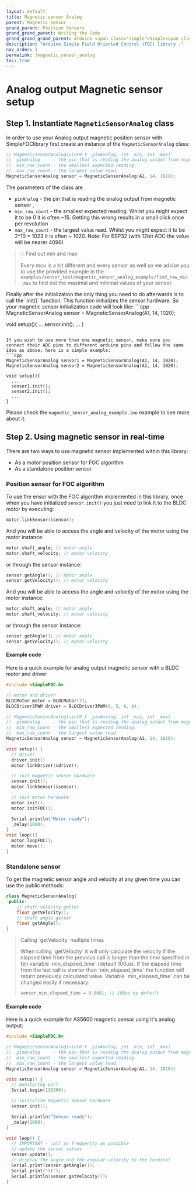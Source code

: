 ```yaml
---
layout: default
title: Magnetic sensor Analog
parent: Magnetic sensor
grand_parent: Position Sensors
grand_grand_parent: Writing the Code
grand_grand_grand_parent: Arduino <span class="simple">Simple<span class="foc">FOC</span>library</span>
description: "Arduino Simple Field Oriented Control (FOC) library ."
nav_order: 3
permalink: /magnetic_sensor_analog
toc: true
---
```




# Analog output Magnetic sensor setup


## Step 1. Instantiate `MagneticSensorAnalog` class

In order to use your Analog output magnetic position sensor with <span class="simple">Simple<span class="foc">FOC</span>library</span> first create an instance of the `MagneticSensorAnalog` class:
```cpp
// MagneticSensorAnalog(uint8_t _pinAnalog, int _min, int _max)
//  pinAnalog     - the pin that is reading the analog output from magnetic sensor
//  min_raw_count - the smallest expected reading.  
//  max_raw_count - the largest value read.  
MagneticSensorAnalog sensor = MagneticSensorAnalog(A1, 14, 1020);
```

The parameters of the class are
- `pinAnalog` - the pin that is reading the analog output from magnetic sensor , 
- `min_raw_count` - the smallest expected reading. Whilst you might expect it to be 0 it is often ~15.  Getting this wrong results in a small click once per revolution
- `max_raw_count` - the largest value read. Whilst you might expect it to be 2^10 = 1023 it is often ~ 1020. Note: For ESP32 (with 12bit ADC the value will be nearer 4096)

<blockquote class="info"> <p class="heading"> 💡 Find out min and max</p>
Every mcu is a bit different and every sensor as well so we advise you to use the provided example in the <code class="highlighter-rouge">examples/sensor_test/magnetic_sensor_analog_example/find_raw_min_max</code> to find out the maximal and minimal values of your sensor.
</blockquote>
Finally after the initialization the only thing you need to do afterwards is to call the `init()` function. This function initializes the sensor hardware. So your magnetic sensor initialization code will look like:
```cpp
MagneticSensorAnalog sensor = MagneticSensorAnalog(A1, 14, 1020);

void setup(){
  ...
  sensor.init();
  ...
}
```

If you wish to use more than one magnetic sensor, make sure you connect their ADC pins to different arduino pins and follow the same idea as above, here is a simple example:
```cpp
MagneticSensorAnalog sensor1 = MagneticSensorAnalog(A1, 14, 1020);
MagneticSensorAnalog sensor2 = MagneticSensorAnalog(A2, 14, 1020);

void setup(){
  ...
  sensor1.init();
  sensor2.init();
  ...
}
```

Please check the `magnetic_sensor_analog_example.ino` example to see more about it.


## Step 2. Using magnetic sensor in real-time

There are two ways to use magnetic sensor implemented within this library:
- As a motor position sensor for FOC algorithm
- As a standalone position sensor

### Position sensor for FOC algorithm

To use the ensor with the FOC algorithm implemented in this library, once when you have initialized `sensor.init()` you just need to link it to the BLDC motor by executing:
```cpp
motor.linkSensor(&sensor);
```

And you will be able to access the angle and velocity of the motor using the motor instance:
```cpp
motor.shaft_angle; // motor angle
motor.shaft_velocity; // motor velocity
```

or through the sensor instance:
```cpp
sensor.getAngle(); // motor angle
sensor.getVelocity(); // motor velocity
```

And you will be able to access the angle and velocity of the motor using the motor instance:
```cpp
motor.shaft_angle; // motor angle
motor.shaft_velocity; // motor velocity
```

or through the sensor instance:
```cpp
sensor.getAngle(); // motor angle
sensor.getVelocity(); // motor velocity
```

#### Example code

Here is a quick example for analog output magnetic sensor with a BLDC motor and driver:

```cpp
#include <SimpleFOC.h>

// motor and driver
BLDCMotor motor = BLDCMotor(7);
BLDCDriver3PWM driver = BLDCDriver3PWM(9, 5, 6, 8);

// MagneticSensorAnalog(uint8_t _pinAnalog, int _min, int _max)
//  pinAnalog     - the pin that is reading the analog output from magnetic sensor
//  min_raw_count - the smallest expected reading.  
//  max_raw_count - the largest value read.  
MagneticSensorAnalog sensor = MagneticSensorAnalog(A1, 14, 1020);

void setup() {
  // driver
  driver.init()
  motor.linkDriver(&driver);

  // init magnetic sensor hardware
  sensor.init();
  motor.linkSensor(&sensor);

  // init motor hardware
  motor.init();
  motor.initFOC();

  Serial.println("Motor ready");
  _delay(1000);
}
void loop(){
  motor.loopFOC();
  motor.move();
}
```

### Standalone sensor 

To get the magnetic sensor angle and velocity at any given time you can use the public methods:
```cpp
class MagneticSensorAnalog{
 public:
    // shaft velocity getter
    float getVelocity();
  	// shaft angle getter
    float getAngle();
}
```

<blockquote markdown="1" class="info">
<p class="heading" markdown="1">Calling `getVelocity` multiple times</p>
When calling `getVelocity` it will only calculate the velocity if the elapsed time from the previous call is longer than the time specified in teh variable `min_elapsed_time` (default 100us). If the elapsed time from the last call is shorter than `min_elapsed_time` the function will return previously calculated value. Variable `min_elapsed_time` can be changed easily if necessary:

```cpp
sensor.min_elapsed_time = 0.0001; // 100us by default
```
</blockquote>

#### Example code

Here is a quick example for AS5600 magnetic sensor using it's analog output:
```cpp
#include <SimpleFOC.h>

// MagneticSensorAnalog(uint8_t _pinAnalog, int _min, int _max)
//  pinAnalog     - the pin that is reading the analog output from magnetic sensor
//  min_raw_count - the smallest expected reading.  
//  max_raw_count - the largest value read.  
MagneticSensorAnalog sensor = MagneticSensorAnalog(A1, 14, 1020);

void setup() {
  // monitoring port
  Serial.begin(115200);

  // initialize magnetic sensor hardware
  sensor.init();

  Serial.println("Sensor ready");
  _delay(1000);
}

void loop() {
  // IMPORTANT - call as frequently as possible
  // update the sensor values 
  sensor.update();
  // display the angle and the angular velocity to the terminal
  Serial.print(sensor.getAngle());
  Serial.print("\t");
  Serial.println(sensor.getVelocity());
}
```